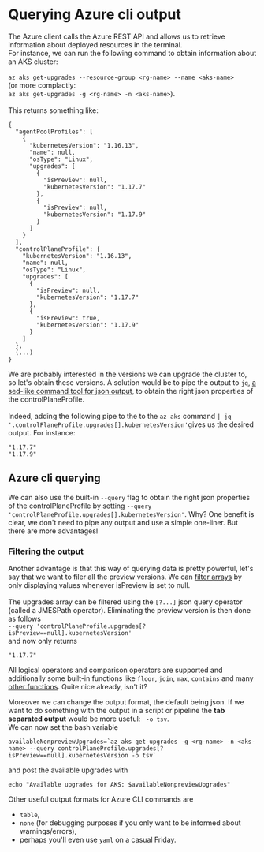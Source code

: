 # Querying Azure cli output
The Azure client calls the Azure REST API and allows us to retrieve information about deployed resources in the terminal.\
For instance, we can run the following command to obtain information about an AKS cluster:\
\
`az aks get-upgrades --resource-group <rg-name> --name <aks-name>`\
(or more complactly:\
`az aks get-upgrades -g <rg-name> -n <aks-name>`).\
\
This returns something like:
```
{
  "agentPoolProfiles": [
    {
      "kubernetesVersion": "1.16.13",
      "name": null,
      "osType": "Linux",
      "upgrades": [
        {
          "isPreview": null,
          "kubernetesVersion": "1.17.7"
        },
        {
          "isPreview": null,
          "kubernetesVersion": "1.17.9"
        }
      ]
    }
  ],
  "controlPlaneProfile": {
    "kubernetesVersion": "1.16.13",
    "name": null,
    "osType": "Linux",
    "upgrades": [
      {
        "isPreview": null,
        "kubernetesVersion": "1.17.7"
      },
      {
        "isPreview": true,
        "kubernetesVersion": "1.17.9"
      }
    ]
  },
  (...)
}
```
We are probably interested in the versions we can upgrade the cluster to, so let's obtain these versions.
A solution would be to pipe the output to `jq`, [a sed-like command tool for json output](https://stedolan.github.io/jq/), to obtain the right json properties of the controlPlaneProfile.\
\
Indeed, adding the following pipe to the to the `az aks` command `| jq '.controlPlaneProfile.upgrades[].kubernetesVersion'`gives us the desired output. For instance:
```
"1.17.7"
"1.17.9"
```
## Azure cli querying
We can also use the built-in `--query` flag to obtain the right json properties of the controlPlaneProfile by setting `--query 'controlPlaneProfile.upgrades[].kubernetesVersion'`. Why? One benefit is clear, we don't need to pipe any output and use a simple one-liner. But there are more advantages! 
### Filtering the output
Another advantage is that this way of querying data is pretty powerful, let's say that we want to filer all the preview versions. We can [filter arrays](https://docs.microsoft.com/en-us/cli/azure/query-azure-cli?view=azure-cli-latest#filter-arrays) by only displaying values whenever isPreview is set to null.\
\
The upgrades array can be filtered using the `[?...]` json query operator (called a JMESPath operator). Eliminating the preview version is then done as follows \
`--query 'controlPlaneProfile.upgrades[?isPreview==null].kubernetesVersion'`\
and now only returns 
```
"1.17.7"
``` 
All logical operators and comparison operators are supported and additionally some built-in functions like `floor`, `join`, `max`, `contains` and many [other functions](https://jmespath.org/specification.html#built-in-functions). 
Quite nice already, isn't it?

Moreover we can change the output format, the default being json. If we want to do something with the output in a script or pipeline the **tab separated output** would be more useful: ` -o tsv`.\
We can now set the bash variable 
```
availableNonpreviewUpgrades=`az aks get-upgrades -g <rg-name> -n <aks-name> --query controlPlaneProfile.upgrades[?isPreview==null].kubernetesVersion -o tsv`
```
and post the available upgrades with
```
echo "Available upgrades for AKS: $availableNonpreviewUpgrades"
```
Other useful output formats for Azure CLI commands are 
* `table`, 
* `none` (for debugging purposes if you only want to be informed about warnings/errors),
* perhaps you'll even use `yaml` on a casual Friday.